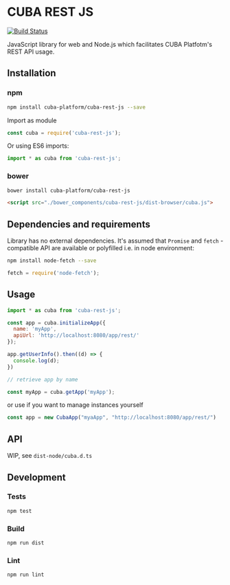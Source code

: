 # CUBA REST JS

[![Build Status](https://travis-ci.org/cuba-platform/cuba-rest-js.svg?branch=master)](https://travis-ci.org/cuba-platform/cuba-rest-js)

JavaScript library for web and Node.js which facilitates CUBA Platfotm's REST API usage.
 
## Installation

### npm

```bash
npm install cuba-platform/cuba-rest-js --save
```
Import as module  
```javascript
const cuba = require('cuba-rest-js');
```

Or using ES6 imports:

```javascript
import * as cuba from 'cuba-rest-js';
```

### bower
```bash
bower install cuba-platform/cuba-rest-js
```
```html
<script src="./bower_components/cuba-rest-js/dist-browser/cuba.js">
```


## Dependencies and requirements
Library has no external dependencies. It's assumed that `Promise` and `fetch` -compatible API are available 
or polyfilled i.e. in node environment:
  
```bash
npm install node-fetch --save
```

```javascript
fetch = require('node-fetch');
```

## Usage

```javascript
import * as cuba from 'cuba-rest-js';

const app = cuba.initializeApp({
  name: 'myApp',
  apiUrl: 'http://localhost:8080/app/rest/'
});

app.getUserInfo().then((d) => {
  console.log(d);
})

// retrieve app by name

const myApp = cuba.getApp('myApp');
```
or use if you want to manage instances yourself
```javascript
const app = new CubaApp("myaApp", "http://localhost:8080/app/rest/")
```

## API
WIP, see `dist-node/cuba.d.ts`

## Development

### Tests
```bash
npm test
```
### Build
```bash
npm run dist
```

### Lint
```bash
npm run lint
```